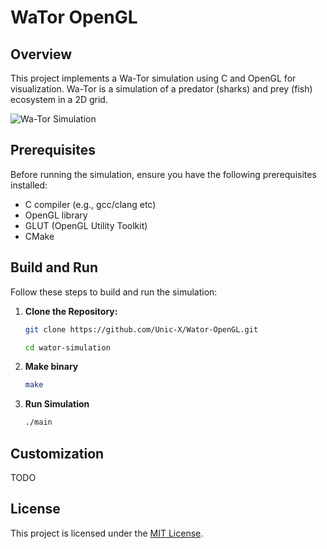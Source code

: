 # WaTor OpenGL

## Overview

This project implements a Wa-Tor simulation using C and OpenGL for visualization. Wa-Tor is a simulation of a predator (sharks) and prey (fish) ecosystem in a 2D grid.

![Wa-Tor Simulation](screenshot.png)

## Prerequisites

Before running the simulation, ensure you have the following prerequisites installed:

- C compiler (e.g., gcc/clang etc)
- OpenGL library
- GLUT (OpenGL Utility Toolkit)
- CMake

## Build and Run

Follow these steps to build and run the simulation:

1. **Clone the Repository:**

   ```sh
   git clone https://github.com/Unic-X/Wator-OpenGL.git

   cd wator-simulation
    ```
2. **Make binary**

    ```sh
    make
    ```
3. **Run Simulation**

    ```sh
    ./main
    ```

## Customization

TODO

## License

This project is licensed under the [MIT License](https://spdx.org/licenses/MIT.html).